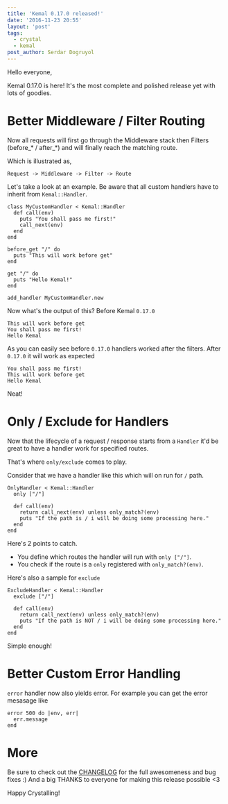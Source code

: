 ```yaml
---
title: 'Kemal 0.17.0 released!'
date: '2016-11-23 20:55'
layout: 'post'
tags:
  - crystal
  - kemal
post_author: Serdar Dogruyol
---
```


Hello everyone,

Kemal 0.17.0 is here! It's the most complete and polished release yet with lots of goodies.

# Better Middleware / Filter Routing

Now all requests will first go through the Middleware stack then Filters (before_* / after_*) and will finally reach the matching route.

Which is illustrated as,

```
Request -> Middleware -> Filter -> Route
```

Let's take a look at an example. Be aware that all custom handlers have to inherit from `Kemal::Handler`.


```crystal
class MyCustomHandler < Kemal::Handler
  def call(env)
    puts "You shall pass me first!"
    call_next(env)
  end
end

before_get "/" do
  puts "This will work before get"
end

get "/" do
  puts "Hello Kemal!"
end

add_handler MyCustomHandler.new
```

Now what's the output of this? Before Kemal `0.17.0`

```
This will work before get
You shall pass me first!
Hello Kemal
```

As you can easily see before `0.17.0` handlers worked after the filters. After `0.17.0` it will work as expected

```
You shall pass me first!
This will work before get
Hello Kemal
```

Neat!

# Only / Exclude for Handlers

Now that the lifecycle of a request / response starts from a `Handler` it'd be great to have a handler work for specified routes.

That's where `only/exclude` comes to play.

Consider that we have a handler like this which will on run for `/` path.

```crystal
OnlyHandler < Kemal::Handler
  only ["/"]

  def call(env)
    return call_next(env) unless only_match?(env)
    puts "If the path is / i will be doing some processing here."
  end
end
```

Here's 2 points to catch.

- You define which routes the handler will run with `only ["/"]`.
- You check if the route is a `only` registered with `only_match?(env)`.

Here's also a sample for `exclude`

```
ExcludeHandler < Kemal::Handler
  exclude ["/"]

  def call(env)
    return call_next(env) unless only_match?(env)
    puts "If the path is NOT / i will be doing some processing here."
  end
end
```

Simple enough!

# Better Custom Error Handling

`error` handler now also yields error. For example you can get the error mesasage like

```
error 500 do |env, err|
  err.message
end
```

# More

Be sure to check out the [CHANGELOG](https://github.com/sdogruyol/kemal/releases/tag/v0.17.0) for the full awesomeness and bug fixes :) And a big THANKS to everyone for making this release possible <3

Happy Crystalling!